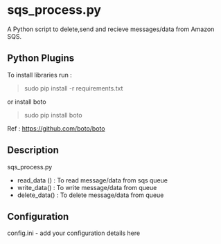 sqs_process.py
========

A Python script to delete,send and recieve messages/data from Amazon SQS.

## Python Plugins
To install libraries run : 
> sudo pip install -r requirements.txt
 
 or install boto
 
 > sudo pip install boto

Ref : https://github.com/boto/boto

## Description
   sqs_process.py
   - read_data () : To read message/data from sqs queue
   - write_data() : To write message/data from queue
   - delete_data() : To delete message/data from queue
## Configuration
   config.ini -  add your configuration details here 



